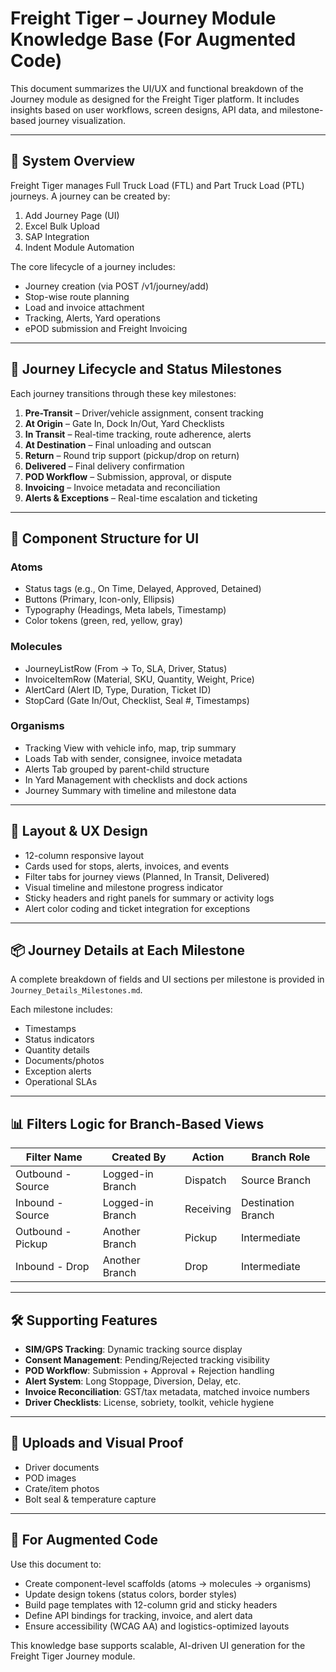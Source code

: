 # Freight Tiger – Journey Module Knowledge Base (For Augmented Code)

This document summarizes the UI/UX and functional breakdown of the Journey module as designed for the Freight Tiger platform. It includes insights based on user workflows, screen designs, API data, and milestone-based journey visualization.

---

## 🔧 System Overview

Freight Tiger manages Full Truck Load (FTL) and Part Truck Load (PTL) journeys. A journey can be created by:
1. Add Journey Page (UI)
2. Excel Bulk Upload
3. SAP Integration
4. Indent Module Automation

The core lifecycle of a journey includes:
- Journey creation (via POST /v1/journey/add)
- Stop-wise route planning
- Load and invoice attachment
- Tracking, Alerts, Yard operations
- ePOD submission and Freight Invoicing

---

## 🚚 Journey Lifecycle and Status Milestones

Each journey transitions through these key milestones:

1. **Pre-Transit** – Driver/vehicle assignment, consent tracking
2. **At Origin** – Gate In, Dock In/Out, Yard Checklists
3. **In Transit** – Real-time tracking, route adherence, alerts
4. **At Destination** – Final unloading and outscan
5. **Return** – Round trip support (pickup/drop on return)
6. **Delivered** – Final delivery confirmation
7. **POD Workflow** – Submission, approval, or dispute
8. **Invoicing** – Invoice metadata and reconciliation
9. **Alerts & Exceptions** – Real-time escalation and ticketing

---

## 🧱 Component Structure for UI

### Atoms
- Status tags (e.g., On Time, Delayed, Approved, Detained)
- Buttons (Primary, Icon-only, Ellipsis)
- Typography (Headings, Meta labels, Timestamp)
- Color tokens (green, red, yellow, gray)

### Molecules
- JourneyListRow (From → To, SLA, Driver, Status)
- InvoiceItemRow (Material, SKU, Quantity, Weight, Price)
- AlertCard (Alert ID, Type, Duration, Ticket ID)
- StopCard (Gate In/Out, Checklist, Seal #, Timestamps)

### Organisms
- Tracking View with vehicle info, map, trip summary
- Loads Tab with sender, consignee, invoice metadata
- Alerts Tab grouped by parent-child structure
- In Yard Management with checklists and dock actions
- Journey Summary with timeline and milestone data

---

## 📐 Layout & UX Design

- 12-column responsive layout
- Cards used for stops, alerts, invoices, and events
- Filter tabs for journey views (Planned, In Transit, Delivered)
- Visual timeline and milestone progress indicator
- Sticky headers and right panels for summary or activity logs
- Alert color coding and ticket integration for exceptions

---

## 📦 Journey Details at Each Milestone

A complete breakdown of fields and UI sections per milestone is provided in `Journey_Details_Milestones.md`.

Each milestone includes:
- Timestamps
- Status indicators
- Quantity details
- Documents/photos
- Exception alerts
- Operational SLAs

---

## 📊 Filters Logic for Branch-Based Views

| Filter Name | Created By | Action | Branch Role |
|-------------|------------|--------|--------------|
| Outbound - Source | Logged-in Branch | Dispatch | Source Branch |
| Inbound - Source | Logged-in Branch | Receiving | Destination Branch |
| Outbound - Pickup | Another Branch | Pickup | Intermediate |
| Inbound - Drop | Another Branch | Drop | Intermediate |

---

## 🛠️ Supporting Features

- **SIM/GPS Tracking**: Dynamic tracking source display
- **Consent Management**: Pending/Rejected tracking visibility
- **POD Workflow**: Submission + Approval + Rejection handling
- **Alert System**: Long Stoppage, Diversion, Delay, etc.
- **Invoice Reconciliation**: GST/tax metadata, matched invoice numbers
- **Driver Checklists**: License, sobriety, toolkit, vehicle hygiene

---

## 📁 Uploads and Visual Proof

- Driver documents
- POD images
- Crate/item photos
- Bolt seal & temperature capture

---

## 🔧 For Augmented Code

Use this document to:
- Create component-level scaffolds (atoms → molecules → organisms)
- Update design tokens (status colors, border styles)
- Build page templates with 12-column grid and sticky headers
- Define API bindings for tracking, invoice, and alert data
- Ensure accessibility (WCAG AA) and logistics-optimized layouts

This knowledge base supports scalable, AI-driven UI generation for the Freight Tiger Journey module.
